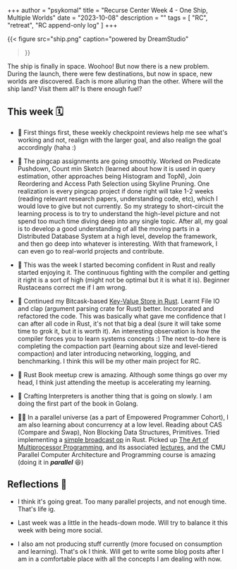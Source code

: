 +++
author = "psykomal"
title = "Recurse Center Week 4 - One Ship, Multiple Worlds"
date = "2023-10-08"
description = ""
tags = [
	"RC", "retreat", "RC append-only log"
]
+++

{{< figure
		  src="ship.png"
		  caption="powered by DreamStudio"
>}}

The ship is finally in space. Woohoo! But now there is a new problem. During the launch, there were few destinations, but now in space, new worlds are discovered. Each is more alluring than the other. Where will the ship land? Visit them all? Is there enough fuel? 

## This week 🗓️

- 💭 First things first, these weekly checkpoint reviews help me see what's working and not, realign with the larger goal, and also realign the goal accordingly (haha :)

- 💽 The pingcap assignments are going smoothly. Worked on Predicate Pushdown, Count min Sketch (learned about how it is used in query estimation, other approaches being Histogram and TopN), Join Reordering and Access Path Selection using Skyline Pruning. One realization is every pingcap project if done right will take 1-2 weeks (reading relevant research papers, understanding code, etc), which I would love to give but not currently. So my strategy to short-circuit the learning process is to try to understand the high-level picture and not spend too much time diving deep into any single topic. After all, my goal is to develop a good understanding of all the moving parts in a Distributed Database System at a high level, develop the framework, and then go deep into whatever is interesting.  With that framework, I can even go to real-world projects and contribute.

- 🦀 This was the week I started becoming confident in Rust and really started enjoying it. The continuous fighting with the compiler and getting it right is a sort of high (might not be optimal but it is what it is). Beginner Rustaceans correct me if I am wrong.

- 🦀 Continued my Bitcask-based [Key-Value Store in Rust](https://github.com/psykomal/kvrs). Learnt File IO and clap (argument parsing crate for Rust) better. Incorporated and refactored the code. This was basically what gave me confidence that I can after all code in Rust, it's not that big a deal (sure it will take some time to grok it, but it is worth it). An interesting observation is how the compiler forces you to learn systems concepts :) The next to-do here is completing the compaction part (learning about size and level-tiered compaction) and later introducing networking, logging, and benchmarking. I think this will be my other main project for RC. 

- 🦀 Rust Book meetup crew is amazing. Although some things go over my head, I think just attending the meetup is accelerating my learning. 

- 🧶 Crafting Interpreters is another thing that is going on slowly. I am doing the first part of the book in Golang. 

- 🧑‍💻 In a parallel universe (as a part of Empowered Programmer Cohort), I am also learning about concurrency at a low level. Reading about CAS (Compare and Swap), Non Blocking Data Structures, Primitives. Tried implementing a [simple broadcast op](https://github.com/psykomal/broadcast-rs) in Rust. Picked up [The Art of Multiprocessor Programming](https://www.oreilly.com/library/view/the-art-of/9780123705914/), and its associated [lectures](https://www.youtube.com/playlist?list=PLbsY-4I8oat9o7p4re3308L4uk0YJe8ez), and the CMU Parallel Computer Architecture and Programming course is amazing (doing it in ***parallel*** 😆)


## Reflections 🪩

- I think it's going great. Too many parallel projects, and not enough time. That's life ig.

- Last week was a little in the heads-down mode. Will try to balance it this week with being more social. 

- I also am not producing stuff currently (more focused on consumption and learning). That's ok I think. Will get to write some blog posts after I am in a comfortable place with all the concepts I am dealing with now. 
